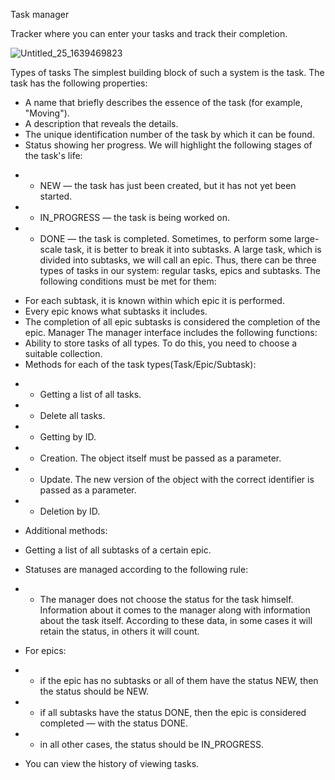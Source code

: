 Task manager

Tracker where you can enter your tasks and track their completion.

![Untitled_25_1639469823](https://user-images.githubusercontent.com/94691893/200191483-0e3bfed1-8d64-4786-ac9f-a01b679c6a86.png)

Types of tasks
The simplest building block of such a system is the task. The task has the following properties:
* A name that briefly describes the essence of the task (for example, "Moving").
* A description that reveals the details.
* The unique identification number of the task by which it can be found.
* Status showing her progress. We will highlight the following stages of the task's life:
- - NEW — the task has just been created, but it has not yet been started.
- - IN_PROGRESS — the task is being worked on.
- - DONE — the task is completed.
Sometimes, to perform some large-scale task, it is better to break it into subtasks. A large task, which is divided into subtasks, we will call an epic.
Thus, there can be three types of tasks in our system: regular tasks, epics and subtasks. The following conditions must be met for them:
* For each subtask, it is known within which epic it is performed.
* Every epic knows what subtasks it includes.
* The completion of all epic subtasks is considered the completion of the epic.
Manager
The manager interface includes the following functions:
* Ability to store tasks of all types. To do this, you need to choose a suitable collection.
* Methods for each of the task types(Task/Epic/Subtask):
- -  Getting a list of all tasks.
- - Delete all tasks.
- - Getting by ID.
- -  Creation. The object itself must be passed as a parameter.
- - Update. The new version of the object with the correct identifier is passed as a parameter.
- -  Deletion by ID.
* Additional methods:
-  Getting a list of all subtasks of a certain epic.
* Statuses are managed according to the following rule:
- - The manager does not choose the status for the task himself. Information about it comes to the manager along with information about the task itself. According to these data, in some cases it will retain the status, in others it will count.
* For epics:
- - if the epic has no subtasks or all of them have the status NEW, then the status should be NEW.
- -  if all subtasks have the status DONE, then the epic is considered completed — with the status DONE.
- -  in all other cases, the status should be IN_PROGRESS.
* You can view the history of viewing tasks.
